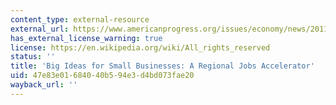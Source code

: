 ```yaml
---
content_type: external-resource
external_url: https://www.americanprogress.org/issues/economy/news/2011/12/01/10764/big-ideas-for-small-business-a-regional-jobs-accelerator/
has_external_license_warning: true
license: https://en.wikipedia.org/wiki/All_rights_reserved
status: ''
title: 'Big Ideas for Small Businesses: A Regional Jobs Accelerator'
uid: 47e83e01-6840-40b5-94e3-d4bd073fae20
wayback_url: ''
---
```

